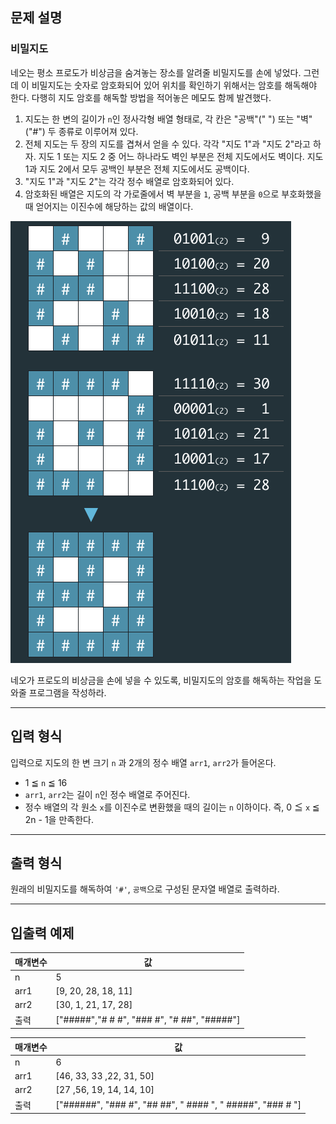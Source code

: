 ## 문제 설명

### 비밀지도
네오는 평소 프로도가 비상금을 숨겨놓는 장소를 알려줄 비밀지도를 손에 넣었다. 그런데 이 비밀지도는 숫자로 암호화되어 있어 위치를 확인하기 위해서는 암호를 해독해야 한다. 다행히 지도 암호를 해독할 방법을 적어놓은 메모도 함께 발견했다.
1. 지도는 한 변의 길이가 ```n```인 정사각형 배열 형태로, 각 칸은 "공백"(" ") 또는 "벽"("#") 두 종류로 이루어져 있다.
2. 전체 지도는 두 장의 지도를 겹쳐서 얻을 수 있다. 각각 "지도 1"과 "지도 2"라고 하자. 지도 1 또는 지도 2 중 어느 하나라도 벽인 부분은 전체 지도에서도 벽이다. 지도 1과 지도 2에서 모두 공백인 부분은 전체 지도에서도 공백이다.
3. "지도 1"과 "지도 2"는 각각 정수 배열로 암호화되어 있다.
4. 암호화된 배열은 지도의 각 가로줄에서 벽 부분을 ```1```, 공백 부분을 ```0```으로 부호화했을 때 얻어지는 이진수에 해당하는 값의 배열이다.

![Image](./secret8.png)

네오가 프로도의 비상금을 손에 넣을 수 있도록, 비밀지도의 암호를 해독하는 작업을 도와줄 프로그램을 작성하라.

---

## 입력 형식

입력으로 지도의 한 변 크기 ```n``` 과 2개의 정수 배열 ```arr1```, ```arr2```가 들어온다.
- 1 ≦ ```n``` ≦ 16
- ```arr1```, ```arr2```는 길이 ```n```인 정수 배열로 주어진다.
- 정수 배열의 각 원소 ```x```를 이진수로 변환했을 때의 길이는 ```n``` 이하이다. 즉, 0 ≦ ```x``` ≦ 2n - 1을 만족한다.

---

## 출력 형식

원래의 비밀지도를 해독하여 ```'#'```, ```공백```으로 구성된 문자열 배열로 출력하라.

---

## 입출력 예제
매개변수|값
|---|---|
n|5
arr1|[9, 20, 28, 18, 11]
arr2|[30, 1, 21, 17, 28]
출력|["#####","# # #", "### #", "# ##", "#####"]

매개변수|값
|---|---|
n|6
arr1|[46, 33, 33 ,22, 31, 50]
arr2|[27 ,56, 19, 14, 14, 10]
출력|["######", "### #", "## ##", " #### ", " #####", "### # "]